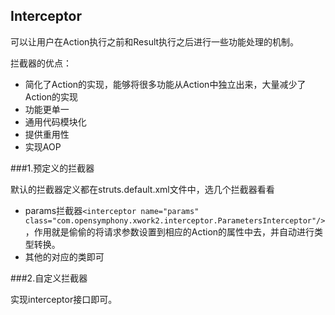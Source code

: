 ## Interceptor
可以让用户在Action执行之前和Result执行之后进行一些功能处理的机制。

拦截器的优点：

* 简化了Action的实现，能够将很多功能从Action中独立出来，大量减少了Action的实现
* 功能更单一
* 通用代码模块化
* 提供重用性
* 实现AOP

###1.预定义的拦截器

默认的拦截器定义都在struts.default.xml文件中，选几个拦截器看看

* params拦截器`<interceptor name="params" class="com.opensymphony.xwork2.interceptor.ParametersInterceptor"/>`，作用就是偷偷的将请求参数设置到相应的Action的属性中去，并自动进行类型转换。
* 其他的对应的类即可

###2.自定义拦截器


实现interceptor接口即可。





